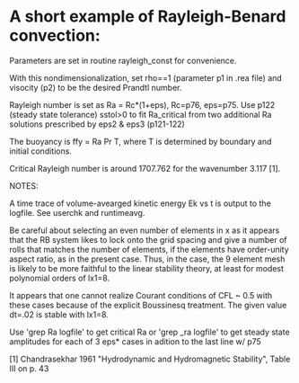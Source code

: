 # A short example of Rayleigh-Benard convection:

Parameters are set in routine rayleigh_const for convenience.

With this nondimensionalization, set rho==1 (parameter p1 in .rea
file) and visocity (p2) to be the desired Prandtl number.

Rayleigh number is set as Ra = Rc*(1+eps),  Rc=p76, eps=p75.
Use p122 (steady state tolerance) sstol>0 to fit Ra_critical from
two additional Ra solutions prescribed by eps2 & eps3 (p121-122)

The buoyancy is ffy = Ra Pr T, where T is determined by 
boundary and initial conditions.

Critical Rayleigh number is around 1707.762 for the
wavenumber 3.117 [1].

NOTES:

A time trace of volume-avearged kinetic energy Ek vs t is output to
the logfile. See userchk and runtimeavg.

Be careful about selecting an even number of elements in x
as it appears that the RB system likes to lock onto the grid spacing
and give a number of rolls that matches the number of elements, if the
elements have order-unity aspect ratio, as in the present case.
Thus, in the case, the 9 element mesh is likely to be more faithful
to the linear stability theory, at least for modest polynomial orders
of lx1=8.

It appears that one cannot realize Courant conditions of CFL ~ 0.5
with these cases because of the explicit Boussinesq treatment.
The given value dt=.02 is stable with lx1=8.

Use 'grep Ra logfile' to get critical Ra or 'grep _ra logfile' to
get steady state amplitudes for each of 3 eps* cases in adition to
the last line w/ p75

[1] Chandrasekhar 1961 "Hydrodynamic and Hydromagnetic Stability", Table III on p. 43